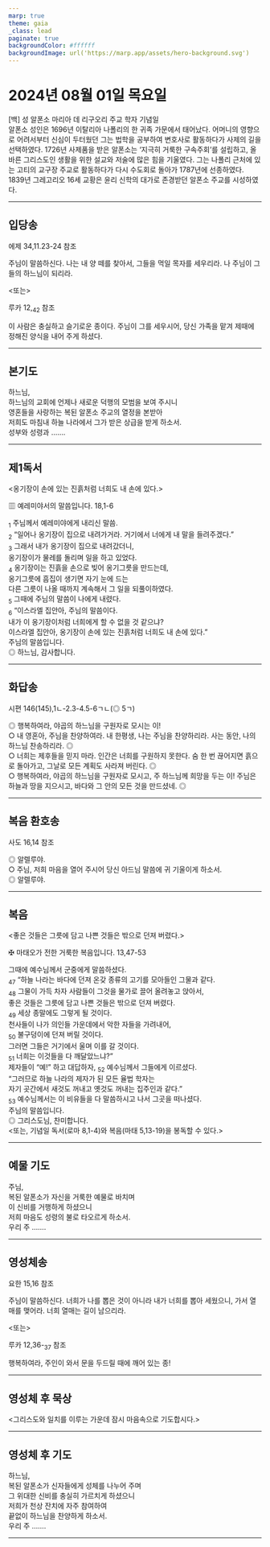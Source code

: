 ```yaml
---
marp: true
theme: gaia
_class: lead
paginate: true
backgroundColor: #ffffff
backgroundImage: url('https://marp.app/assets/hero-background.svg')
---
```


# 2024년 08월 01일 목요일

[백] 성 알폰소 마리아 데 리구오리 주교 학자 기념일  
알폰소 성인은 1696년 이탈리아 나폴리의 한 귀족 가문에서 태어났다. 어머니의 영향으로 어려서부터 신심이 두터웠던 그는 법학을 공부하여 변호사로 활동하다가 사제의 길을 선택하였다. 1726년 사제품을 받은 알폰소는 ‘지극히 거룩한 구속주회’를 설립하고, 올바른 그리스도인 생활을 위한 설교와 저술에 많은 힘을 기울였다. 그는 나폴리 근처에 있는 고티의 교구장 주교로 활동하다가 다시 수도회로 돌아가 1787년에 선종하였다. 1839년 그레고리오 16세 교황은 윤리 신학의 대가로 존경받던 알폰소 주교를 시성하였다.




---

## 입당송

에제 34,11.23-24 참조

주님이 말씀하신다. 나는 내 양 떼를 찾아서, 그들을 먹일 목자를 세우리라. 나 주님이 그들의 하느님이 되리라.  
  
<또는>  
  
루카 12,<sub>42</sub> 참조  
  
이 사람은 충실하고 슬기로운 종이다. 주님이 그를 세우시어, 당신 가족을 맡겨 제때에 정해진 양식을 내어 주게 하셨다.  


---

## 본기도

하느님,  
하느님의 교회에 언제나 새로운 덕행의 모범을 보여 주시니  
영혼들을 사랑하는 복된 알폰소 주교의 열정을 본받아  
저희도 마침내 하늘 나라에서 그가 받은 상급을 받게 하소서.  
성부와 성령과 …….  
  


---

## 제1독서

<옹기장이 손에 있는 진흙처럼 너희도 내 손에 있다.>

▥ 예레미야서의 말씀입니다. 18,1-6

<sub>1</sub> 주님께서 예레미야에게 내리신 말씀.  
<sub>2</sub> “일어나 옹기장이 집으로 내려가거라. 거기에서 너에게 내 말을 들려주겠다.”  
<sub>3</sub> 그래서 내가 옹기장이 집으로 내려갔더니,  
옹기장이가 물레를 돌리며 일을 하고 있었다.  
<sub>4</sub> 옹기장이는 진흙을 손으로 빚어 옹기그릇을 만드는데,  
옹기그릇에 흠집이 생기면 자기 눈에 드는  
다른 그릇이 나올 때까지 계속해서 그 일을 되풀이하였다.  
<sub>5</sub> 그때에 주님의 말씀이 나에게 내렸다.  
<sub>6</sub> “이스라엘 집안아, 주님의 말씀이다.  
내가 이 옹기장이처럼 너희에게 할 수 없을 것 같으냐?  
이스라엘 집안아, 옹기장이 손에 있는 진흙처럼 너희도 내 손에 있다.”  
주님의 말씀입니다.  
◎ 하느님, 감사합니다.  
  


---

## 화답송

시편 146(145),1ㄴ-2.3-4.5-6ㄱㄴ(◎ 5ㄱ)

◎ 행복하여라, 야곱의 하느님을 구원자로 모시는 이!  
○ 내 영혼아, 주님을 찬양하여라. 내 한평생, 나는 주님을 찬양하리라. 사는 동안, 나의 하느님 찬송하리라. ◎  
○ 너희는 제후들을 믿지 마라. 인간은 너희를 구원하지 못한다. 숨 한 번 끊어지면 흙으로 돌아가고, 그날로 모든 계획도 사라져 버린다. ◎  
○ 행복하여라, 야곱의 하느님을 구원자로 모시고, 주 하느님께 희망을 두는 이! 주님은 하늘과 땅을 지으시고, 바다와 그 안의 모든 것을 만드셨네. ◎  
  


---

## 복음 환호송

사도 16,14 참조

◎ 알렐루야.  
○ 주님, 저희 마음을 열어 주시어 당신 아드님 말씀에 귀 기울이게 하소서.  
◎ 알렐루야.  
  


---

## 복음

<좋은 것들은 그릇에 담고 나쁜 것들은 밖으로 던져 버렸다.>

✠ 마태오가 전한 거룩한 복음입니다. 13,47-53

그때에 예수님께서 군중에게 말씀하셨다.  
<sub>47</sub> “하늘 나라는 바다에 던져 온갖 종류의 고기를 모아들인 그물과 같다.  
<sub>48</sub> 그물이 가득 차자 사람들이 그것을 물가로 끌어 올려놓고 앉아서,  
좋은 것들은 그릇에 담고 나쁜 것들은 밖으로 던져 버렸다.  
<sub>49</sub> 세상 종말에도 그렇게 될 것이다.  
천사들이 나가 의인들 가운데에서 악한 자들을 가려내어,  
<sub>50</sub> 불구덩이에 던져 버릴 것이다.  
그러면 그들은 거기에서 울며 이를 갈 것이다.  
<sub>51</sub> 너희는 이것들을 다 깨달았느냐?”  
제자들이 “예!” 하고 대답하자, <sub>52</sub> 예수님께서 그들에게 이르셨다.  
“그러므로 하늘 나라의 제자가 된 모든 율법 학자는  
자기 곳간에서 새것도 꺼내고 옛것도 꺼내는 집주인과 같다.”  
<sub>53</sub> 예수님께서는 이 비유들을 다 말씀하시고 나서 그곳을 떠나셨다.  
주님의 말씀입니다.  
◎ 그리스도님, 찬미합니다.  
<또는, 기념일 독서(로마 8,1-4)와 복음(마태 5,13-19)을 봉독할 수 있다.>  
  


---

## 예물 기도

주님,  
복된 알폰소가 자신을 거룩한 예물로 바치며  
이 신비를 거행하게 하셨으니  
저희 마음도 성령의 불로 타오르게 하소서.  
우리 주 …….  
  


---

## 영성체송

요한 15,16 참조

주님이 말씀하신다. 너희가 나를 뽑은 것이 아니라 내가 너희를 뽑아 세웠으니, 가서 열매를 맺어라. 너희 열매는 길이 남으리라.  
  
<또는>  
  
루카 12,36-<sub>37</sub> 참조  
  
행복하여라, 주인이 와서 문을 두드릴 때에 깨어 있는 종!  


---

## 영성체 후 묵상

<그리스도와 일치를 이루는 가운데 잠시 마음속으로 기도합시다.>  


---

## 영성체 후 기도

하느님,  
복된 알폰소가 신자들에게 성체를 나누어 주며  
그 위대한 신비를 충실히 가르치게 하셨으니  
저희가 천상 잔치에 자주 참여하여  
끝없이 하느님을 찬양하게 하소서.  
우리 주 …….  
  


---